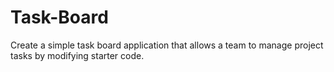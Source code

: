# Task-Board
Create a simple task board application that allows a team to manage project tasks by modifying starter code.
